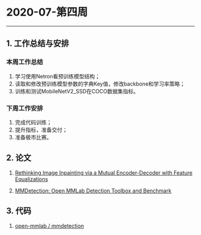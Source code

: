 # 2020-07-第四周

---

## 1. 工作总结与安排

### 本周工作总结

1. 学习使用Netron看预训练模型结构；
2. 读取和修改预训练模型参数的字典Key值，修改backbone和学习率策略；
3. 训练和测试MobileNetV2_SSD在COCO数据集指标。


### 下周工作安排

1. 完成代码训练；
2. 提升指标，准备交付；
3. 准备极市比赛。


## 2. 论文

1. [Rethinking Image Inpainting via a Mutual Encoder-Decoder with Feature Equalizations](https://arxiv.org/pdf/2007.06929.pdf)

2. [MMDetection: Open MMLab Detection Toolbox and Benchmark](https://arxiv.org/pdf/1906.07155.pdf)



## 3. 代码

1. [ open-mmlab / mmdetection ](https://github.com/open-mmlab/mmdetection)
